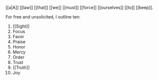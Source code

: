[[a|A]] [[law]] [[that]] [[we]] [[must]] [[force]] [[ourselves]] [[to]] [[keep]].

For free and unsolicited, I outline ten: 
1. [[Sight]] 
2. Focus 
3. Favor 
4. Praise 
5. Honor 
6. Mercy 
7. Order 
8. Trust 
9. [[Truth]] 
10. Joy